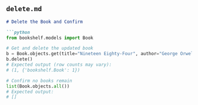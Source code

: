 ## `delete.md`

```markdown
# Delete the Book and Confirm

```python
from bookshelf.models import Book

# Get and delete the updated book
b = Book.objects.get(title="Nineteen Eighty-Four", author="George Orwell", publication_year=1949)
b.delete()
# Expected output (row counts may vary):
# (1, {'bookshelf.Book': 1})

# Confirm no books remain
list(Book.objects.all())
# Expected output:
# []
